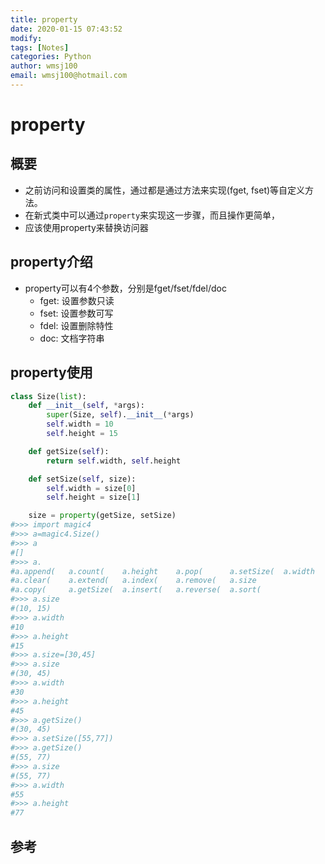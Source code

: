 ```yaml
---
title: property
date: 2020-01-15 07:43:52
modify: 
tags: [Notes]
categories: Python
author: wmsj100
email: wmsj100@hotmail.com
---
```


# property

## 概要

- 之前访问和设置类的属性，通过都是通过方法来实现(fget, fset)等自定义方法。
- 在新式类中可以通过`property`来实现这一步骤，而且操作更简单，
- 应该使用property来替换访问器

## property介绍

- property可以有4个参数，分别是fget/fset/fdel/doc
	- fget: 设置参数只读
	- fset: 设置参数可写
	- fdel: 设置删除特性
	- doc:  文档字符串

## property使用
```python
class Size(list):
    def __init__(self, *args):
        super(Size, self).__init__(*args)
        self.width = 10
        self.height = 15

    def getSize(self):
        return self.width, self.height

    def setSize(self, size):
        self.width = size[0]
        self.height = size[1]

    size = property(getSize, setSize)
#>>> import magic4
#>>> a=magic4.Size()
#>>> a
#[]
#>>> a.
#a.append(   a.count(    a.height    a.pop(      a.setSize(  a.width
#a.clear(    a.extend(   a.index(    a.remove(   a.size
#a.copy(     a.getSize(  a.insert(   a.reverse(  a.sort(
#>>> a.size
#(10, 15)
#>>> a.width
#10
#>>> a.height
#15
#>>> a.size=[30,45]
#>>> a.size
#(30, 45)
#>>> a.width
#30
#>>> a.height
#45
#>>> a.getSize()
#(30, 45)
#>>> a.setSize([55,77])
#>>> a.getSize()
#(55, 77)
#>>> a.size
#(55, 77)
#>>> a.width
#55
#>>> a.height
#77
```

## 参考

